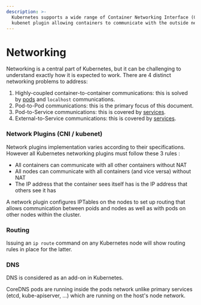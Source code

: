 ```yaml
---
description: >-
  Kubernetes supports a wide range of Container Networking Interface (CNI) or
  kubenet plugin allowing containers to communicate with the outside network
---
```


# Networking

Networking is a central part of Kubernetes, but it can be challenging to understand exactly how it is expected to work. There are 4 distinct networking problems to address:

1. Highly-coupled container-to-container communications: this is solved by [pods](https://kubernetes.io/docs/concepts/workloads/pods/pod/) and `localhost` communications.
2. Pod-to-Pod communications: this is the primary focus of this document.
3. Pod-to-Service communications: this is covered by [services](https://kubernetes.io/docs/concepts/services-networking/service/).
4. External-to-Service communications: this is covered by [services](https://kubernetes.io/docs/concepts/services-networking/service/).

### Network Plugins \(CNI / kubenet\)

Network plugins implementation varies according to their specifications. However all Kubernetes networking plugins must follow these 3 rules :

* All containers can communicate with all other containers without NAT
* All nodes can communicate with all containers \(and vice versa\) without NAT
* The IP address that the container sees itself has is the IP address that others see it has

A network plugin configures IPTables on the nodes to set up routing that allows communication between poids and nodes as well as with pods on other nodes within the cluster.

### Routing

Issuing an `ip route` command on any Kubernetes node will show routing rules in place for the latter.

### DNS

DNS is considered as an add-on in Kubernetes.

CoreDNS pods are running inside the pods network unlike primary services \(etcd, kube-apiserver, ...\) which are running on the host's node network.

